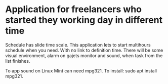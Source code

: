 # Application for freelancers who started they working day in different time
Schedule has slide time scale. 
This application lets to start multihours schedule when you need. 
With no link to definition time. 
There will be some visual environment, alarm on gajets monitor and sound, 
when task from the list finishes.

To app sound on Linux Mint can need mpg321. To install: sudo apt install mpg321.